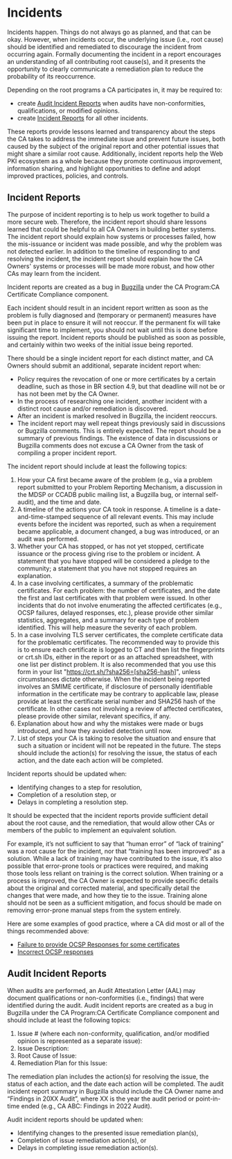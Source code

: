 # Incidents # 
Incidents happen. Things do not always go as planned, and that can be okay. However, when incidents occur, the underlying issue (i.e., root cause) should be identified and remediated to discourage the incident from occurring again. Formally documenting the incident in a report encourages an understanding of all contributing root cause(s), and it presents the opportunity to clearly communicate a remediation plan to reduce the probability of its reoccurrence. 

Depending on the root programs a CA participates in, it may be required to:
* create [Audit Incident Reports](incident-report#audit-incident-reports) when audits have non-conformities, qualifications, or modified opinions.
* create [Incident Reports](incident-report#incident-reports) for all other incidents.

These reports provide lessons learned and transparency about the steps the CA takes to address the immediate issue and prevent future issues, both caused by the subject of the original report and other potential issues that might share a similar root cause. Additionally, incident reports help the Web PKI ecosystem as a whole because they promote continuous improvement, information sharing, and highlight opportunities to define and adopt improved practices, policies, and controls.

## Incident Reports ##

The purpose of incident reporting is to help us work together to build a more secure web. Therefore, the incident report should share lessons learned that could be helpful to all CA Owners in building better systems. The incident report should explain how systems or processes failed, how the mis-issuance or incident was made possible, and why the problem was not detected earlier. In addition to the timeline of responding to and resolving the incident, the incident report should explain how the CA Owners' systems or processes will be made more robust, and how other CAs may learn from the incident.

Incident reports are created as a bug in [Bugzilla](https://bugzilla.mozilla.org/buglist.cgi?product=NSS&component=CA%20Certificate%20Compliance&resolution=---&list_id=16285934) under the CA Program:CA Certificate Compliance component.

Each incident should result in an incident report written as soon as the problem is fully diagnosed and (temporary or permanent) measures have been put in place to ensure it will not reoccur. If the permanent fix will take significant time to implement, you should not wait until this is done before issuing the report. Incident reports should be published as soon as possible, and certainly within two weeks of the initial issue being reported. 

There should be a single incident report for each distinct matter, and CA Owners should submit an additional, separate incident report when:

* Policy requires the revocation of one or more certificates by a certain deadline, such as those in BR section 4.9, but that deadline will not be or has not been met by the CA Owner.
* In the process of researching one incident, another incident with a distinct root cause and/or remediation is discovered.
* After an incident is marked resolved in Bugzilla, the incident reoccurs.
* The incident report may well repeat things previously said in discussions or Bugzilla comments. This is entirely expected. The report should be a summary of previous findings. The existence of data in discussions or Bugzilla comments does not excuse a CA Owner from the task of compiling a proper incident report.

The incident report should include at least the following topics:

1. How your CA first became aware of the problem (e.g., via a problem report submitted to your Problem Reporting Mechanism, a discussion in the MDSP or CCADB public mailing list, a Bugzilla bug, or internal self-audit), and the time and date.
2. A timeline of the actions your CA took in response. A timeline is a date-and-time-stamped sequence of all relevant events. This may include events before the incident was reported, such as when a requirement became applicable, a document changed, a bug was introduced, or an audit was performed.
3. Whether your CA has stopped, or has not yet stopped, certificate issuance or the process giving rise to the problem or incident. A statement that you have stopped will be considered a pledge to the community; a statement that you have not stopped requires an explanation.
4. In a case involving certificates, a summary of the problematic certificates. For each problem: the number of certificates, and the date the first and last certificates with that problem were issued. In other incidents that do not involve enumerating the affected certificates (e.g., OCSP failures, delayed responses, etc.), please provide other similar statistics, aggregates, and a summary for each type of problem identified. This will help measure the severity of each problem.
5. In a case involving TLS server certificates, the complete certificate data for the problematic certificates. The recommended way to provide this is to ensure each certificate is logged to CT and then list the fingerprints or crt.sh IDs, either in the report or as an attached spreadsheet, with one list per distinct problem. It is also recommended that you use this form in your list "https://crt.sh/?sha256=[sha256-hash]", unless circumstances dictate otherwise. When the incident being reported involves an SMIME certificate, if disclosure of personally identifiable information in the certificate may be contrary to applicable law, please provide at least the certificate serial number and SHA256 hash of the certificate. In other cases not involving a review of affected certificates, please provide other similar, relevant specifics, if any.
6. Explanation about how and why the mistakes were made or bugs introduced, and how they avoided detection until now.
7. List of steps your CA is taking to resolve the situation and ensure that such a situation or incident will not be repeated in the future. The steps should include the action(s) for resolving the issue, the status of each action, and the date each action will be completed.

Incident reports should be updated when:
* Identifying changes to a step for resolution,
* Completion of a resolution step, or
* Delays in completing a resolution step.

It should be expected that the incident reports provide sufficient detail about the root cause, and the remediation, that would allow other CAs or members of the public to implement an equivalent solution.

For example, it’s not sufficient to say that “human error” of “lack of training” was a root cause for the incident, nor that “training has been improved” as a solution. While a lack of training may have contributed to the issue, it’s also possible that error-prone tools or practices were required, and making those tools less reliant on training is the correct solution. When training or a process is improved, the CA Owner is expected to provide specific details about the original and corrected material, and specifically detail the changes that were made, and how they tie to the issue. Training alone should not be seen as a sufficient mitigation, and focus should be made on removing error-prone manual steps from the system entirely.

Here are some examples of good practice, where a CA did most or all of the things recommended above:
* [Failure to provide OCSP Responses for some certificates](https://bugzilla.mozilla.org/show_bug.cgi?id=1753123)
* [Incorrect OCSP responses](https://bugzilla.mozilla.org/show_bug.cgi?id=1763203)

## Audit Incident Reports ##

When audits are performed, an Audit Attestation Letter (AAL) may document qualifications or non-conformities (i.e., findings) that were identified during the audit. Audit incident reports are created as a bug in Bugzilla under the CA Program:CA Certificate Compliance component and should include at least the following topics:
1. Issue # (where each non-conformity, qualification, and/or modified opinion is represented as a separate issue):
2. Issue Description:
3. Root Cause of Issue:
4. Remediation Plan for this Issue:

The remediation plan includes the action(s) for resolving the issue, the status of each action, and the date each action will be completed. The audit incident report summary in Bugzilla should include the CA Owner name and “Findings in 20XX Audit”, where XX is the year the audit period or point-in-time ended (e.g., CA ABC: Findings in 2022 Audit). 

Audit incident reports should be updated when:
* Identifying changes to the presented issue remediation plan(s),
* Completion of issue remediation action(s), or
* Delays in completing issue remediation action(s).
